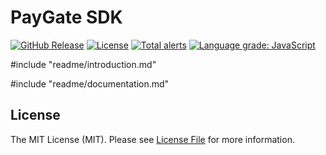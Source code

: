 # PayGate SDK

[![GitHub Release][ico-release]][link-github-release]
[![License][ico-license]](LICENSE)
[![Total alerts][lgtm-alerts]](link-lgtm-alerts)
[![Language grade: JavaScript][lgtm-code-quality]](lgtm-code-quality-link)

#include "readme/introduction.md"

#include "readme/documentation.md"

## License

The MIT License (MIT). Please see [License File](LICENSE) for more information.

[ico-license]: https://img.shields.io/badge/license-MIT-brightgreen.svg
[ico-release]: https://img.shields.io/github/tag/distributhor/paygate-sdk.svg
[link-github-release]: https://github.com/distributhor/paygate-sdk/releases
[lgtm-alerts]: https://img.shields.io/lgtm/alerts/g/distributhor/paygate-sdk.svg?logo=lgtm&logoWidth=18
[link-lgtm-alerts]: https://lgtm.com/projects/g/distributhor/paygate-sdk/alerts/
[lgtm-code-quality]: https://img.shields.io/lgtm/grade/javascript/g/distributhor/paygate-sdk.svg?logo=lgtm&logoWidth=18
[lgtm-code-quality-link]: https://lgtm.com/projects/g/distributhor/paygate-sdk/context:javascript
